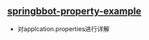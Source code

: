 ## [springbbot-property-example](https://github.com/love-mh-forever/spring-boot-examples/tree/master/springboot-property-example)
* 对applcation.properties进行详解
